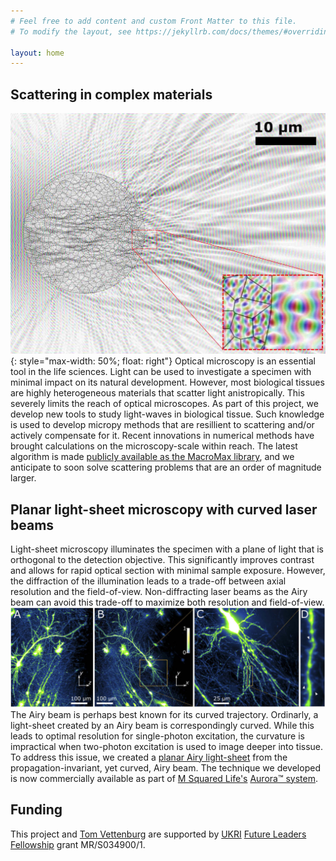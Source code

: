 ```yaml
---
# Feel free to add content and custom Front Matter to this file.
# To modify the layout, see https://jekyllrb.com/docs/themes/#overriding-theme-defaults

layout: home
---
```

## Scattering in complex materials
![scattering of light waves](/images/complex_scattering.jpg "Scattering by heterogeneous birefringent material"){: style="max-width: 50%; float: right"}
Optical microscopy is an essential tool in the life sciences. Light can be used to investigate a specimen with minimal impact on its natural development. However, most biological tissues are highly heterogeneous materials that scatter light anistropically. This severely limits the reach of optical microscopes. As part of this project, we develop new tools to study light-waves in biological tissue. Such knowledge is used to develop micropy methods that are resillient to scattering and/or actively compensate for it. Recent innovations in numerical methods have brought calculations on the microscopy-scale within reach. The latest algorithm is made [publicly available as the MacroMax library](https://github.com/tttom/MacroMax), and we anticipate to soon solve scattering problems that are an order of magnitude larger.

## Planar light-sheet microscopy with curved laser beams
Light-sheet microscopy illuminates the specimen with a plane of light that is orthogonal to the detection objective. This significantly improves contrast and allows for rapid optical section with minimal sample exposure. However, the diffraction of the illumination leads to a trade-off between axial resolution and the field-of-view. Non-diffracting laser beams as the Airy beam can avoid this trade-off to maximize both resolution and field-of-view.
[![neurons in detail](/images/planar_airy_lightsheet_brain_tissue.jpg "Hippocampal tissue, imaged using the two-photon planar Airy light-sheet on the Aurora™ microscope.")](https://doi.org/10.1364/BOE.395547)
The Airy beam is perhaps best known for its curved trajectory. Ordinarly, a light-sheet created by an Airy beam is correspondingly curved. While this leads to optimal resolution for single-photon excitation, the curvature is impractical when two-photon excitation is used to image deeper into tissue. To address this issue, we created a [planar Airy light-sheet](https://doi.org/10.1364/BOE.395547) from the propagation-invariant, yet curved, Airy beam. The technique we developed is now commercially available as part of [M Squared Life's](https://www.m2lasers.com/) [Aurora™ system](https://www.m2lasers.com/microscopy-aurora.html).

## Funding
This project and [Tom Vettenburg](https://sites.dundee.ac.uk/vettenburg/) are supported by [UKRI](https://www.ukri.org) [Future Leaders Fellowship](https://www.ukri.org/our-work/developing-people-and-skills/future-leaders-fellowships/) grant MR/S034900/1.
